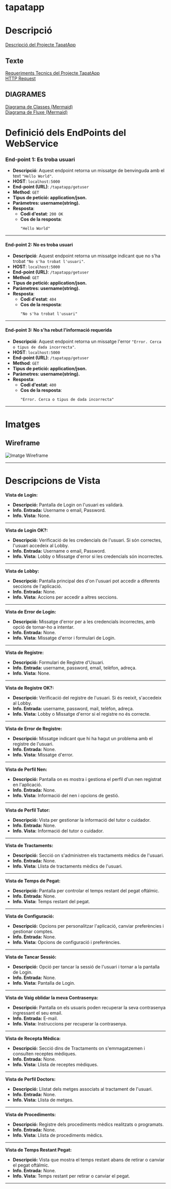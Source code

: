 # tapatapp
# Descripció
[Descripció del Projecte TapatApp](descTapatApp.md)

## Texte
[Requeriments Tecnics del Projecte TapatApp](RequerimentsTecnics.md)\
[HTTP Request](HttpRequestResponse.md)

## DIAGRAMES
[Diagrama de Classes (Mermaid)](/charts/DiagramaClassesTapat.mermaid)\
[Diagrama de Fluxe (Mermaid)](charts/DiagramaFluxeSoftware.mermaid)

# Definició dels EndPoints del WebService

### **End-point 1: Es troba usuari**
- **Descripció**: Aquest endpoint retorna un missatge de benvinguda amb el text `"Hello World"`.
- **HOST**: `localhost:5000`
- **End-point (URL)**: `/tapatapp/getuser`
- **Method**: `GET`
- **Tipus de petició: application/json.**
- **Paràmetres: username(string).**
- **Resposta**:
  - **Codi d'estat**: `200 OK`
  - **Cos de la resposta**: 
    ```plaintext
    "Hello World"
    ```

---

#### **End-point 2: No es troba usuari**
- **Descripció**: Aquest endpoint retorna un missatge indicant que no s'ha trobat `"No s'ha trobat l'usuari"`.
- **HOST**: `localhost:5000`
- **End-point (URL)**: `/tapatapp/getuser`
- **Method**: `GET`
- **Tipus de petició: application/json.**
- **Paràmetres: username(string).**
- **Resposta**:
  - **Codi d'estat**: `404`
  - **Cos de la resposta**: 
    ```plaintext
    "No s'ha trobat l'usuari"
    ```

---

#### **End-point 3: No s'ha rebut l'informació requerida**
- **Descripció**: Aquest endpoint retorna un missatge l'error `"Error. Cerca o tipus de dada incorrecta"`.
- **HOST**: `localhost:5000`
- **End-point (URL)**: `/tapatapp/getuser`
- **Method**: `GET`
- **Tipus de petició: application/json.**
- **Paràmetres: username(string).**
- **Resposta**:
  - **Codi d'estat**: `400`
  - **Cos de la resposta**: 
    ```plaintext
    "Error. Cerca o tipus de dada incorrecta"
    ```
---    
# Imatges

## Wireframe
![Imatge Wireframe](/img/wireframeCaptura.PNG)

---

# Descripcions de Vista
**Vista de Login:**

- **Descripció:** Pantalla de Login on l'usuari es validarà.
- **Info. Entrada:** Username o email, Password.
- **Info. Vista:** None.
-----
**Vista de Login OK?:**

- **Descripció:** Verificació de les credencials de l'usuari. Si són correctes, l'usuari accedeix al Lobby.
- **Info. Entrada:** Username o email, Password.
- **Info. Vista:** Lobby o Missatge d'error si les credencials són incorrectes.
-----
**Vista de Lobby:**

- **Descripció:** Pantalla principal des d'on l'usuari pot accedir a diferents seccions de l'aplicació.
- **Info. Entrada:** None.
- **Info. Vista:** Accions per accedir a altres seccions.
-----
**Vista de Error de Login:**

- **Descripció:** Missatge d'error per a les credencials incorrectes, amb opció de tornar-ho a intentar.
- **Info. Entrada:** None.
- **Info. Vista:** Missatge d'error i formulari de Login.
-----
**Vista de Registre:**

- **Descripció:** Formulari de Registre d'Usuari.
- **Info. Entrada:** username, password, email, telèfon, adreça.
- **Info. Vista:** None.
-----
**Vista de Registre OK?:**

- **Descripció:** Verificació del registre de l'usuari. Si és reeixit, s'accedeix al Lobby.
- **Info. Entrada:** username, password, mail, telèfon, adreça.
- **Info. Vista:** Lobby o Missatge d'error si el registre no és correcte.
-----
**Vista de Error de Registre:**

- **Descripció:** Missatge indicant que hi ha hagut un problema amb el registre de l'usuari.
- **Info. Entrada:** None.
- **Info. Vista:** Missatge d'error.
-----
**Vista de Perfil Nen:**

- **Descripció:** Pantalla on es mostra i gestiona el perfil d'un nen registrat en l'aplicació.
- **Info. Entrada:** None.
- **Info. Vista:** Informació del nen i opcions de gestió.
-----
**Vista de Perfil Tutor:**

- **Descripció:** Vista per gestionar la informació del tutor o cuidador.
- **Info. Entrada:** None.
- **Info. Vista:** Informació del tutor o cuidador.
-----
**Vista de Tractaments:**

- **Descripció:** Secció on s'administren els tractaments mèdics de l'usuari.
- **Info. Entrada:** None.
- **Info. Vista:** Llista de tractaments mèdics de l'usuari.
-----
**Vista de Temps de Pegat:**

- **Descripció:** Pantalla per controlar el temps restant del pegat oftàlmic.
- **Info. Entrada:** None.
- **Info. Vista:** Temps restant del pegat.
-----
**Vista de Configuració:**

- **Descripció:** Opcions per personalitzar l'aplicació, canviar preferències i gestionar comptes.
- **Info. Entrada:** None.
- **Info. Vista:** Opcions de configuració i preferències.
-----
**Vista de Tancar Sessió:**

- **Descripció:** Opció per tancar la sessió de l'usuari i tornar a la pantalla de Login.
- **Info. Entrada:** None.
- **Info. Vista:** Pantalla de Login.
-----
**Vista de Vaig oblidar la meva Contrasenya:**

- **Descripció:** Pantalla on els usuaris poden recuperar la seva contrasenya ingressant el seu email.
- **Info. Entrada:** E-mail.
- **Info. Vista:** Instruccions per recuperar la contrasenya.
-----
**Vista de Recepta Mèdica:**

- **Descripció:** Secció dins de Tractaments on s'emmagatzemen i consulten receptes mèdiques.
- **Info. Entrada:** None.
- **Info. Vista:** Llista de receptes mèdiques.
-----
**Vista de Perfil Doctors:**

- **Descripció:** Llistat dels metges associats al tractament de l'usuari.
- **Info. Entrada:** None.
- **Info. Vista:** Llista de metges.
-----
**Vista de Procediments:**

- **Descripció:** Registre dels procediments mèdics realitzats o programats.
- **Info. Entrada:** None.
- **Info. Vista:** Llista de procediments mèdics.
-----
**Vista de Temps Restant Pegat:**

- **Descripció:** Vista que mostra el temps restant abans de retirar o canviar el pegat oftàlmic.
- **Info. Entrada:** None.
- **Info. Vista:** Temps restant per retirar o canviar el pegat.
-----
